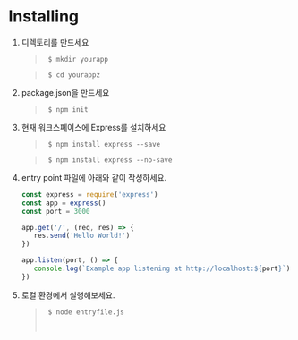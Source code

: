 # Installing

1. 디렉토리를 만드세요
   > <code> $ mkdir yourapp </code>

   > <code> $ cd yourappz </code>

2. package.json을 만드세요
   > <code> $ npm init </code>

3. 현재 워크스페이스에 Express를 설치하세요
   > <code> $ npm install express --save </code>

   > <code> $ npm install express --no-save </code>
 
 4. entry point 파일에 아래와 같이 작성하세요.
      ```javascript
      const express = require('express')
      const app = express()
      const port = 3000       

      app.get('/', (req, res) => {
         res.send('Hello World!')
      })

      app.listen(port, () => {
         console.log(`Example app listening at http://localhost:${port}`)
      })
      ```
        
5. 로컬 환경에서 실행해보세요.
   > <code> $ node entryfile.js
